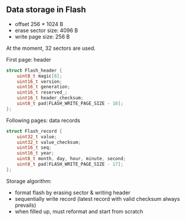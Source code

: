 ## Data storage in Flash

- offset 256 * 1024 B
- erase sector size: 4096 B
- write page size: 256 B

At the moment, 32 sectors are used.

First page: header

```c
struct Flash_header {
    uint8_t magic[8];
    uint16_t version;
    uint16_t generation;
    uint16_t reserved_;
    uint16_t header_checksum;
    uint8_t pad[FLASH_WRITE_PAGE_SIZE - 16];
};
```

Following pages: data records

```c
struct Flash_record {
    uint32_t value;
    uint32_t value_checksum;
    uint16_t seq;
    uint16_t year;
    uint8_t month, day, hour, minute, second;
    uint8_t pad[FLASH_WRITE_PAGE_SIZE - 17];
};
```

Storage algorithm:

- format flash by erasing sector & writing header
- sequentially write record (latest record with valid checksum always prevails)
- when filled up, must reformat and start from scratch
